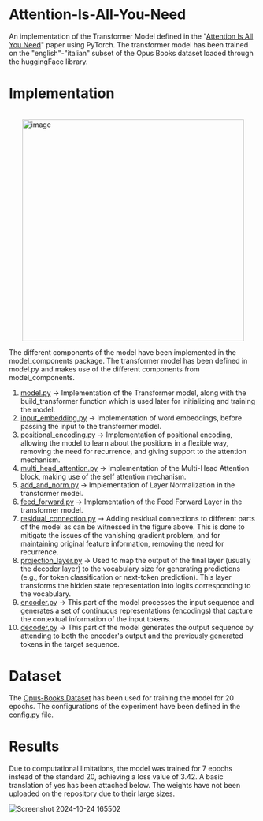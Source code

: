 # Attention-Is-All-You-Need

An implementation of the Transformer Model defined in the "[Attention Is All You Need](https://proceedings.neurips.cc/paper_files/paper/2017/file/3f5ee243547dee91fbd053c1c4a845aa-Paper.pdf)" paper using PyTorch.
The transformer model has been trained on the "english"-"italian" subset of the Opus Books dataset loaded through the huggingFace library.

# Implementation

&nbsp;&nbsp;&nbsp;&nbsp;&nbsp;&nbsp;&nbsp;&nbsp;&nbsp;&nbsp;&nbsp;&nbsp;&nbsp;&nbsp;&nbsp;&nbsp;&nbsp;&nbsp;&nbsp;&nbsp;&nbsp;&nbsp;&nbsp;&nbsp;&nbsp;&nbsp;&nbsp;&nbsp;&nbsp;&nbsp;&nbsp;&nbsp;&nbsp;&nbsp;&nbsp;&nbsp;&nbsp;&nbsp;&nbsp;&nbsp;&nbsp;&nbsp;&nbsp;&nbsp;&nbsp;&nbsp;&nbsp;&nbsp;<img src="https://github.com/user-attachments/assets/1c7179bf-bcb5-493a-b1bb-20e58f6bc79f" alt="image" width="450" style="display: block; margin: auto;" />

The different components of the model have been implemented in the model_components package. The transformer model has been defined in model.py and makes use of the different components from model_components.

1. [model.py](https://github.com/Water1ock/Attention-Is-All-You-Need/blob/main/model.py) -> Implementation of the Transformer model, along with the build_transformer function which is used later for initializing and training the model.
2. [input_embedding.py](https://github.com/Water1ock/Attention-Is-All-You-Need/blob/main/model_components/input_embedding.py) -> Implementation of word embeddings, before passing the input to the transformer model.
3. [positional_encoding.py](https://github.com/Water1ock/Attention-Is-All-You-Need/blob/main/model_components/positional_encoding.py) -> Implementation of positional encoding, allowing the model to learn about the positions in a flexible way, removing the need for recurrence, and giving support to the attention mechanism.
4. [multi_head_attention.py](https://github.com/Water1ock/Attention-Is-All-You-Need/blob/main/model_components/multi_head_attention.py) -> Implementation of the Multi-Head Attention block, making use of the self attention mechanism.
5. [add_and_norm.py](https://github.com/Water1ock/Attention-Is-All-You-Need/blob/main/model_components/add_and_norm.py) -> Implementation of Layer Normalization in the transformer model.
6. [feed_forward.py](https://github.com/Water1ock/Attention-Is-All-You-Need/blob/main/model_components/feed_forward.py) -> Implementation of the Feed Forward Layer in the transformer model.
7. [residual_connection.py](https://github.com/Water1ock/Attention-Is-All-You-Need/blob/main/model_components/residual_connection.py) -> Adding residual connections to different parts of the model as can be witnessed in the figure above. This is done to mitigate the issues of the vanishing gradient problem, and for maintaining original feature information, removing the need for recurrence.
8. [projection_layer.py](https://github.com/Water1ock/Attention-Is-All-You-Need/blob/main/model_components/projection_layer.py) -> Used to map the output of the final layer (usually the decoder layer) to the vocabulary size for generating predictions (e.g., for token classification or next-token prediction). This layer transforms the hidden state representation into logits corresponding to the vocabulary.
9. [encoder.py](https://github.com/Water1ock/Attention-Is-All-You-Need/blob/main/model_components/encoder.py) -> This part of the model processes the input sequence and generates a set of continuous representations (encodings) that capture the contextual information of the input tokens.
10. [decoder.py](https://github.com/Water1ock/Attention-Is-All-You-Need/blob/main/model_components/decoder.py) -> This part of the model generates the output sequence by attending to both the encoder's output and the previously generated tokens in the target sequence.


# Dataset

The [Opus-Books Dataset](https://huggingface.co/datasets/Helsinki-NLP/opus_books) has been used for training the model for 20 epochs. The configurations of the experiment have been defined in the [config.py](https://github.com/Water1ock/Attention-Is-All-You-Need/blob/main/config.py) file. 

# Results

Due to computational limitations, the model was trained for 7 epochs instead of the standard 20, achieving a loss value of 3.42. A basic translation of yes has been attached below. The weights have not been uploaded on the repository due to their large sizes.


![Screenshot 2024-10-24 165502](https://github.com/user-attachments/assets/6e2d1924-5848-4eb9-8185-c3f0f6257ad0)
